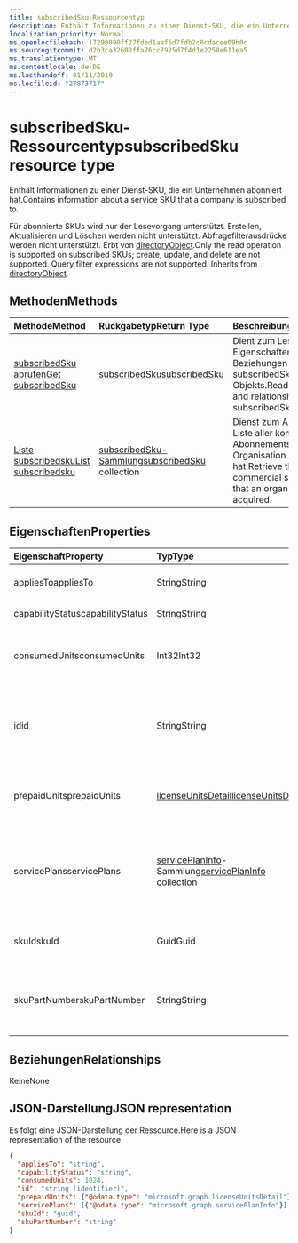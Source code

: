 ```yaml
---
title: subscribedSku-Ressourcentyp
description: Enthält Informationen zu einer Dienst-SKU, die ein Unternehmen abonniert hat.
localization_priority: Normal
ms.openlocfilehash: 17290890ff27fded1aaf5d7fdb2c0cdacee09b0c
ms.sourcegitcommit: d2b3ca32602ffa76cc7925d7f4d1e2258e611ea5
ms.translationtype: MT
ms.contentlocale: de-DE
ms.lasthandoff: 01/11/2019
ms.locfileid: "27873717"
---
```

# <a name="subscribedsku-resource-type"></a><span data-ttu-id="6bfca-103">subscribedSku-Ressourcentyp</span><span class="sxs-lookup"><span data-stu-id="6bfca-103">subscribedSku resource type</span></span>

<span data-ttu-id="6bfca-104">Enthält Informationen zu einer Dienst-SKU, die ein Unternehmen abonniert hat.</span><span class="sxs-lookup"><span data-stu-id="6bfca-104">Contains information about a service SKU that a company is subscribed to.</span></span>

<span data-ttu-id="6bfca-p101">Für abonnierte SKUs wird nur der Lesevorgang unterstützt. Erstellen, Aktualisieren und Löschen werden nicht unterstützt. Abfragefilterausdrücke werden nicht unterstützt. Erbt von [directoryObject](directoryobject.md).</span><span class="sxs-lookup"><span data-stu-id="6bfca-p101">Only the read operation is supported on subscribed SKUs; create, update, and delete are not supported. Query filter expressions are not supported. Inherits from [directoryObject](directoryobject.md).</span></span>

## <a name="methods"></a><span data-ttu-id="6bfca-108">Methoden</span><span class="sxs-lookup"><span data-stu-id="6bfca-108">Methods</span></span>
| <span data-ttu-id="6bfca-109">Methode</span><span class="sxs-lookup"><span data-stu-id="6bfca-109">Method</span></span>           | <span data-ttu-id="6bfca-110">Rückgabetyp</span><span class="sxs-lookup"><span data-stu-id="6bfca-110">Return Type</span></span>    |<span data-ttu-id="6bfca-111">Beschreibung</span><span class="sxs-lookup"><span data-stu-id="6bfca-111">Description</span></span>|
|:---------------|:--------|:----------|
|[<span data-ttu-id="6bfca-112">subscribedSku abrufen</span><span class="sxs-lookup"><span data-stu-id="6bfca-112">Get subscribedSku</span></span>](../api/subscribedsku-get.md) | [<span data-ttu-id="6bfca-113">subscribedSku</span><span class="sxs-lookup"><span data-stu-id="6bfca-113">subscribedSku</span></span>](subscribedsku.md) |<span data-ttu-id="6bfca-114">Dient zum Lesen der Eigenschaften und Beziehungen des subscribedSku-Objekts.</span><span class="sxs-lookup"><span data-stu-id="6bfca-114">Read properties and relationships of subscribedSku object.</span></span>|
|[<span data-ttu-id="6bfca-115">Liste subscribedsku</span><span class="sxs-lookup"><span data-stu-id="6bfca-115">List subscribedsku</span></span>](../api/subscribedsku-list.md) | <span data-ttu-id="6bfca-116">[subscribedSku-Sammlung](subscribedsku.md)</span><span class="sxs-lookup"><span data-stu-id="6bfca-116">[subscribedSku](subscribedsku.md) collection</span></span> |<span data-ttu-id="6bfca-117">Dienst zum Abrufen der Liste aller kommerziellen Abonnements, die eine Organisation erworben hat.</span><span class="sxs-lookup"><span data-stu-id="6bfca-117">Retrieve the list of commercial subscriptions that an organization has acquired.</span></span>|

## <a name="properties"></a><span data-ttu-id="6bfca-118">Eigenschaften</span><span class="sxs-lookup"><span data-stu-id="6bfca-118">Properties</span></span>
| <span data-ttu-id="6bfca-119">Eigenschaft</span><span class="sxs-lookup"><span data-stu-id="6bfca-119">Property</span></span>     | <span data-ttu-id="6bfca-120">Typ</span><span class="sxs-lookup"><span data-stu-id="6bfca-120">Type</span></span>   |<span data-ttu-id="6bfca-121">Beschreibung</span><span class="sxs-lookup"><span data-stu-id="6bfca-121">Description</span></span>|
|:---------------|:--------|:----------|
|<span data-ttu-id="6bfca-122">appliesTo</span><span class="sxs-lookup"><span data-stu-id="6bfca-122">appliesTo</span></span>|<span data-ttu-id="6bfca-123">String</span><span class="sxs-lookup"><span data-stu-id="6bfca-123">String</span></span>| <span data-ttu-id="6bfca-124">Beispiel: „Benutzer“ oder „Community“.</span><span class="sxs-lookup"><span data-stu-id="6bfca-124">For example, "User" or "Company".</span></span> |
|<span data-ttu-id="6bfca-125">capabilityStatus</span><span class="sxs-lookup"><span data-stu-id="6bfca-125">capabilityStatus</span></span>|<span data-ttu-id="6bfca-126">String</span><span class="sxs-lookup"><span data-stu-id="6bfca-126">String</span></span>| <span data-ttu-id="6bfca-127">Beispiel: „Aktiviert“.</span><span class="sxs-lookup"><span data-stu-id="6bfca-127">For example, "Enabled".</span></span> |
|<span data-ttu-id="6bfca-128">consumedUnits</span><span class="sxs-lookup"><span data-stu-id="6bfca-128">consumedUnits</span></span>|<span data-ttu-id="6bfca-129">Int32</span><span class="sxs-lookup"><span data-stu-id="6bfca-129">Int32</span></span>| <span data-ttu-id="6bfca-130">Die Anzahl der Lizenzen, die zugewiesen wurden.</span><span class="sxs-lookup"><span data-stu-id="6bfca-130">The number of licenses that have been assigned.</span></span> |
|<span data-ttu-id="6bfca-131">id</span><span class="sxs-lookup"><span data-stu-id="6bfca-131">id</span></span>|<span data-ttu-id="6bfca-132">String</span><span class="sxs-lookup"><span data-stu-id="6bfca-132">String</span></span>| <span data-ttu-id="6bfca-p102">Der eindeutige Bezeichner für das subscribedSku-Objekt. Schlüssel, lässt keine Nullwerte zu.</span><span class="sxs-lookup"><span data-stu-id="6bfca-p102">The unique identifier for the subscribed sku object. Key, not nullable.</span></span> |
|<span data-ttu-id="6bfca-135">prepaidUnits</span><span class="sxs-lookup"><span data-stu-id="6bfca-135">prepaidUnits</span></span>|[<span data-ttu-id="6bfca-136">licenseUnitsDetail</span><span class="sxs-lookup"><span data-stu-id="6bfca-136">licenseUnitsDetail</span></span>](licenseunitsdetail.md)| <span data-ttu-id="6bfca-137">Informationen über die Anzahl und den Status der Prepaidlizenzen.</span><span class="sxs-lookup"><span data-stu-id="6bfca-137">Information about the number and status of prepaid licenses.</span></span> |
|<span data-ttu-id="6bfca-138">servicePlans</span><span class="sxs-lookup"><span data-stu-id="6bfca-138">servicePlans</span></span>|<span data-ttu-id="6bfca-139">[servicePlanInfo](serviceplaninfo.md)-Sammlung</span><span class="sxs-lookup"><span data-stu-id="6bfca-139">[servicePlanInfo](serviceplaninfo.md) collection</span></span>| <span data-ttu-id="6bfca-p103">Informationen über die Servicepläne, die mit der SKU verfügbar sind. Lässt keine Nullwerte zu.</span><span class="sxs-lookup"><span data-stu-id="6bfca-p103">Information about the service plans that are available with the SKU. Not nullable</span></span> |
|<span data-ttu-id="6bfca-142">skuId</span><span class="sxs-lookup"><span data-stu-id="6bfca-142">skuId</span></span>|<span data-ttu-id="6bfca-143">Guid</span><span class="sxs-lookup"><span data-stu-id="6bfca-143">Guid</span></span>| <span data-ttu-id="6bfca-144">Der eindeutige Bezeichner (GUID) für die Dienst-SKU.</span><span class="sxs-lookup"><span data-stu-id="6bfca-144">The unique identifier (GUID) for the service SKU.</span></span> |
|<span data-ttu-id="6bfca-145">skuPartNumber</span><span class="sxs-lookup"><span data-stu-id="6bfca-145">skuPartNumber</span></span>|<span data-ttu-id="6bfca-146">String</span><span class="sxs-lookup"><span data-stu-id="6bfca-146">String</span></span>| <span data-ttu-id="6bfca-147">Die SKU-Teilenummer, z. B.: „AAD_PREMIUM“ oder „RMSBASIC“.</span><span class="sxs-lookup"><span data-stu-id="6bfca-147">The SKU part number; for example: "AAD_PREMIUM" or "RMSBASIC".</span></span> |

## <a name="relationships"></a><span data-ttu-id="6bfca-148">Beziehungen</span><span class="sxs-lookup"><span data-stu-id="6bfca-148">Relationships</span></span>
<span data-ttu-id="6bfca-149">Keine</span><span class="sxs-lookup"><span data-stu-id="6bfca-149">None</span></span>

## <a name="json-representation"></a><span data-ttu-id="6bfca-150">JSON-Darstellung</span><span class="sxs-lookup"><span data-stu-id="6bfca-150">JSON representation</span></span>

<span data-ttu-id="6bfca-151">Es folgt eine JSON-Darstellung der Ressource.</span><span class="sxs-lookup"><span data-stu-id="6bfca-151">Here is a JSON representation of the resource</span></span>

<!--{
  "blockType": "resource",
  "optionalProperties": [],
  "keyProperty": "id",
  "baseType": "microsoft.graph.entity",
  "@odata.type": "microsoft.graph.subscribedSku",
  "@odata.annotations": [
    {
      "capabilities": {
        "skippable": false,
        "toppable": false,
        "countable": false,
        "expandable": false,
        "filterable": false,
        "referenceable": false,
        "selectable": false
      }
    }
  ]
}-->

```json
{
  "appliesTo": "string",
  "capabilityStatus": "string",
  "consumedUnits": 1024,
  "id": "string (identifier)",
  "prepaidUnits": {"@odata.type": "microsoft.graph.licenseUnitsDetail"},
  "servicePlans": [{"@odata.type": "microsoft.graph.servicePlanInfo"}],
  "skuId": "guid",
  "skuPartNumber": "string"
}

```
<!-- uuid: 8fcb5dbc-d5aa-4681-8e31-b001d5168d79
2015-10-25 14:57:30 UTC -->
<!-- {
  "type": "#page.annotation",
  "description": "subscribedSku resource",
  "keywords": "",
  "section": "documentation",
  "tocPath": ""
}-->
